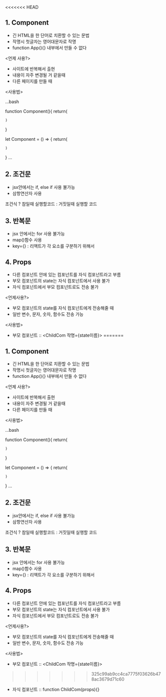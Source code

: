 <<<<<<< HEAD
## 1. Component

- 긴 HTML을 한 단어로 치환할 수 있는 문법
- 작명시 첫글자는 영어대문자로 작명
- function App(){} 내부에서 만들 수 없다

<언제 사용?>
- 사이트에 반복해서 출현
- 내용이 자주 변경될 거 같을때
- 다른 페이지를 만들 때

<사용법>

...bash
<Component></Component>
<Component />

function Component(){
    return(

    )
}

let Component = () => {
    return(

    )
}
...

## 2. 조건문
- jsx안에서는 if, else if 사용 불가능
- 삼항연산자 사용

조건식 ? 참일때 실행할코드 : 거짓일때 실행할 코드

## 3. 반복문
- jsx 안에서는 for 사용 불가능
- map()함수 사용
- key={} : 리액트가 각 요소를 구분하기 위해서

## 4. Props
- 다른 컴포넌트 안에 있는 컴포넌트를 자식 컴포넌트라고 부름
- 부모 컴포넌트의 state는 자식 컴포넌트에서 사용 불가
- 자식 컴포넌트에서 부모 컴포넌트로도 전송 불가

<언제사용?>
- 부모 컴포넌트의 state를 자식 컴포넌트에게 전송해줄 때
- 일반 변수, 문자, 숫자, 함수도 전송 가능

<사용법>
- 부모 컴포넌트 :: <ChildCom 작명={state이름}>
=======
## 1. Component

- 긴 HTML을 한 단어로 치환할 수 있는 문법
- 작명시 첫글자는 영어대문자로 작명
- function App(){} 내부에서 만들 수 없다

<언제 사용?>
- 사이트에 반복해서 출현
- 내용이 자주 변경될 거 같을때
- 다른 페이지를 만들 때

<사용법>

...bash
<Component></Component>
<Component />

function Component(){
    return(

    )
}

let Component = () => {
    return(

    )
}
...

## 2. 조건문
- jsx안에서는 if, else if 사용 불가능
- 삼항연산자 사용

조건식 ? 참일때 실행할코드 : 거짓일때 실행할 코드

## 3. 반복문
- jsx 안에서는 for 사용 불가능
- map()함수 사용
- key={} : 리액트가 각 요소를 구분하기 위해서

## 4. Props
- 다른 컴포넌트 안에 있는 컴포넌트를 자식 컴포넌트라고 부름
- 부모 컴포넌트의 state는 자식 컴포넌트에서 사용 불가
- 자식 컴포넌트에서 부모 컴포넌트로도 전송 불가

<언제사용?>
- 부모 컴포넌트의 state를 자식 컴포넌트에게 전송해줄 때
- 일반 변수, 문자, 숫자, 함수도 전송 가능

<사용법>
- 부모 컴포넌트 :: <ChildCom 작명={state이름}>
>>>>>>> 325c99ab9cc4ca7775f03626b478ac3679d71c60
- 자식 컴포넌트 :: function ChildCom(props){}
